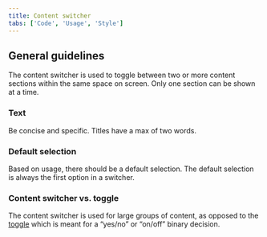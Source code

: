 ```yaml
---
title: Content switcher
tabs: ['Code', 'Usage', 'Style']
---
```


## General guidelines

The content switcher is used to toggle between two or more content sections within the same space on screen. Only one section can be shown at a time.

### Text

Be concise and specific. Titles have a max of two words.

### Default selection

Based on usage, there should be a default selection. The default selection is always the first option in a switcher.

### Content switcher vs. toggle

The content switcher is used for large groups of content, as opposed to the [toggle](/components/toggle) which is meant for a “yes/no” or “on/off” binary decision.
